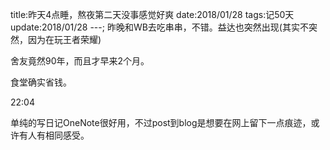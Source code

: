 title:昨天4点睡，熬夜第二天没事感觉好爽
date:2018/01/28
tags:记50天
update:2018/01/28
---;
昨晚和WB去吃串串，不错。益达也突然出现(其实不突然，因为在玩王者荣耀)

舍友竟然90年，而且才早来2个月。

食堂确实省钱。

22:04

单纯的写日记OneNote很好用，不过post到blog是想要在网上留下一点痕迹，或许有人有相同感受。
